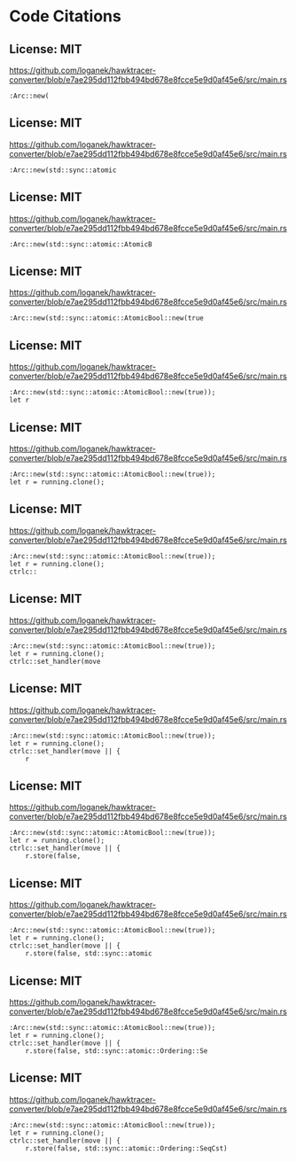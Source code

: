# Code Citations

## License: MIT
https://github.com/loganek/hawktracer-converter/blob/e7ae295dd112fbb494bd678e8fcce5e9d0af45e6/src/main.rs

```
:Arc::new(
```


## License: MIT
https://github.com/loganek/hawktracer-converter/blob/e7ae295dd112fbb494bd678e8fcce5e9d0af45e6/src/main.rs

```
:Arc::new(std::sync::atomic
```


## License: MIT
https://github.com/loganek/hawktracer-converter/blob/e7ae295dd112fbb494bd678e8fcce5e9d0af45e6/src/main.rs

```
:Arc::new(std::sync::atomic::AtomicB
```


## License: MIT
https://github.com/loganek/hawktracer-converter/blob/e7ae295dd112fbb494bd678e8fcce5e9d0af45e6/src/main.rs

```
:Arc::new(std::sync::atomic::AtomicBool::new(true
```


## License: MIT
https://github.com/loganek/hawktracer-converter/blob/e7ae295dd112fbb494bd678e8fcce5e9d0af45e6/src/main.rs

```
:Arc::new(std::sync::atomic::AtomicBool::new(true));
let r
```


## License: MIT
https://github.com/loganek/hawktracer-converter/blob/e7ae295dd112fbb494bd678e8fcce5e9d0af45e6/src/main.rs

```
:Arc::new(std::sync::atomic::AtomicBool::new(true));
let r = running.clone();
```


## License: MIT
https://github.com/loganek/hawktracer-converter/blob/e7ae295dd112fbb494bd678e8fcce5e9d0af45e6/src/main.rs

```
:Arc::new(std::sync::atomic::AtomicBool::new(true));
let r = running.clone();
ctrlc::
```


## License: MIT
https://github.com/loganek/hawktracer-converter/blob/e7ae295dd112fbb494bd678e8fcce5e9d0af45e6/src/main.rs

```
:Arc::new(std::sync::atomic::AtomicBool::new(true));
let r = running.clone();
ctrlc::set_handler(move
```


## License: MIT
https://github.com/loganek/hawktracer-converter/blob/e7ae295dd112fbb494bd678e8fcce5e9d0af45e6/src/main.rs

```
:Arc::new(std::sync::atomic::AtomicBool::new(true));
let r = running.clone();
ctrlc::set_handler(move || {
    r
```


## License: MIT
https://github.com/loganek/hawktracer-converter/blob/e7ae295dd112fbb494bd678e8fcce5e9d0af45e6/src/main.rs

```
:Arc::new(std::sync::atomic::AtomicBool::new(true));
let r = running.clone();
ctrlc::set_handler(move || {
    r.store(false,
```


## License: MIT
https://github.com/loganek/hawktracer-converter/blob/e7ae295dd112fbb494bd678e8fcce5e9d0af45e6/src/main.rs

```
:Arc::new(std::sync::atomic::AtomicBool::new(true));
let r = running.clone();
ctrlc::set_handler(move || {
    r.store(false, std::sync::atomic
```


## License: MIT
https://github.com/loganek/hawktracer-converter/blob/e7ae295dd112fbb494bd678e8fcce5e9d0af45e6/src/main.rs

```
:Arc::new(std::sync::atomic::AtomicBool::new(true));
let r = running.clone();
ctrlc::set_handler(move || {
    r.store(false, std::sync::atomic::Ordering::Se
```


## License: MIT
https://github.com/loganek/hawktracer-converter/blob/e7ae295dd112fbb494bd678e8fcce5e9d0af45e6/src/main.rs

```
:Arc::new(std::sync::atomic::AtomicBool::new(true));
let r = running.clone();
ctrlc::set_handler(move || {
    r.store(false, std::sync::atomic::Ordering::SeqCst)
```

